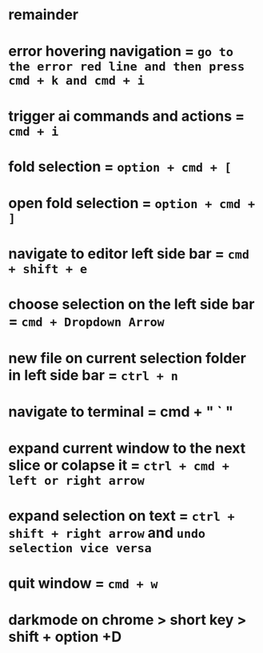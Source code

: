 # remainder

# error hovering navigation = `go to the error red line and then press cmd + k and cmd + i`

# trigger ai commands and actions = `cmd + i`

# fold selection = `option + cmd + [`

# open fold selection = `option + cmd + ]`

# navigate to editor left side bar = `cmd + shift + e`

# choose selection on the left side bar = `cmd + Dropdown Arrow`

# new file on current selection folder in left side bar = `ctrl + n`

# navigate to terminal = cmd + " ` "

# expand current window to the next slice or colapse it = `ctrl + cmd + left or right arrow`

# expand selection on text = `ctrl + shift + right arrow` and `undo selection vice versa`

# quit window = `cmd + w`

# darkmode on chrome > short key > shift + option +D
